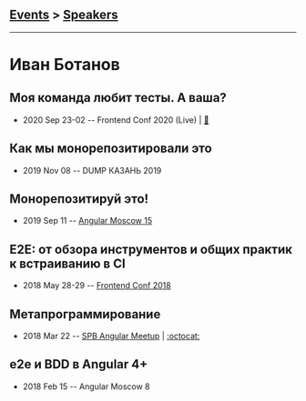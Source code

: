## [Events](../README.md) > [Speakers](../speakers.md)
---

# Иван Ботанов

## Моя команда любит тесты. А ваша?
- 2020 Sep 23-02 -- Frontend Conf 2020 (Live)  | [:notebook:](https://drive.google.com/file/d/1z22gflBMbN_xYozpBJ3aaRpfuw8txQCc/view)  
## Как мы монорепозитировали это
- 2019 Nov 08 -- DUMP КАЗАНЬ 2019    
## Монорепозитируй это!
- 2019 Sep 11 -- [Angular Moscow 15](https://youtu.be/n0c7kIJQZqE)    
## E2E: от обзора инструментов и общих практик к встраиванию в CI
- 2018 May 28-29 -- [Frontend Conf 2018](https://www.youtube.com/watch?v=iKt9Q4u1emU)    
## Метапрограммирование
- 2018 Mar 22 -- [SPB Angular Meetup](https://youtu.be/JOO_Trs3X5M)   | [:octocat:](https://github.com/StressoID/custom-angular-decorators) 
## e2e и BDD в Angular 4+
- 2018 Feb 15 -- Angular Moscow 8    
